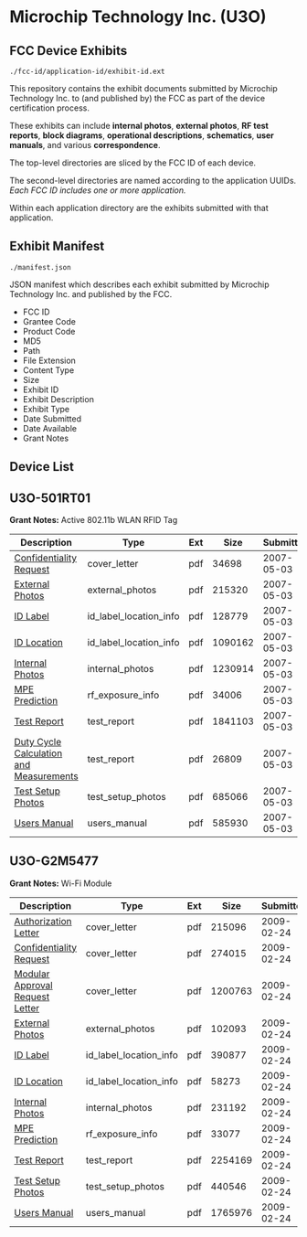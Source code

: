 # Microchip Technology Inc. (U3O)
## FCC Device Exhibits

```
./fcc-id/application-id/exhibit-id.ext
```

This repository contains the exhibit documents submitted by Microchip Technology Inc. to (and published by) the FCC as part of the device certification process.

These exhibits can include **internal photos**, **external photos**, **RF test reports**, **block diagrams**, **operational descriptions**, **schematics**, **user manuals**, and various **correspondence**.

The top-level directories are sliced by the FCC ID of each device.

The second-level directories are named according to the application UUIDs. *Each FCC ID includes one or more application.*

Within each application directory are the exhibits submitted with that application. 

## Exhibit Manifest

```
./manifest.json
```

JSON manifest which describes each exhibit submitted by Microchip Technology Inc. and published by the FCC.

- FCC ID
- Grantee Code
- Product Code
- MD5
- Path
- File Extension
- Content Type
- Size
- Exhibit ID
- Exhibit Description
- Exhibit Type
- Date Submitted
- Date Available
- Grant Notes

## Device List
## U3O-501RT01
**Grant Notes:** Active 802.11b WLAN RFID Tag

| Description | Type | Ext | Size | Submitted | Available |
| ----------- | ---- | --- | ---- | --------- | --------- |
| [Confidentiality Request](U3O-501RT01/df9dff2f6013a367c095a96f429559a6/788362.pdf) | cover_letter | pdf | 34698 | 2007-05-03 | 2007-05-03 |
| [External Photos](U3O-501RT01/df9dff2f6013a367c095a96f429559a6/788364.pdf) | external_photos | pdf | 215320 | 2007-05-03 | 2007-05-03 |
| [ID Label](U3O-501RT01/df9dff2f6013a367c095a96f429559a6/788365.pdf) | id_label_location_info | pdf | 128779 | 2007-05-03 | 2007-05-03 |
| [ID Location](U3O-501RT01/df9dff2f6013a367c095a96f429559a6/788366.pdf) | id_label_location_info | pdf | 1090162 | 2007-05-03 | 2007-05-03 |
| [Internal Photos](U3O-501RT01/df9dff2f6013a367c095a96f429559a6/788367.pdf) | internal_photos | pdf | 1230914 | 2007-05-03 | 2007-05-03 |
| [MPE Prediction](U3O-501RT01/df9dff2f6013a367c095a96f429559a6/788370.pdf) | rf_exposure_info | pdf | 34006 | 2007-05-03 | 2007-05-03 |
| [Test Report](U3O-501RT01/df9dff2f6013a367c095a96f429559a6/788372.pdf) | test_report | pdf | 1841103 | 2007-05-03 | 2007-05-03 |
| [Duty Cycle Calculation and Measurements](U3O-501RT01/df9dff2f6013a367c095a96f429559a6/788373.pdf) | test_report | pdf | 26809 | 2007-05-03 | 2007-05-03 |
| [Test Setup Photos](U3O-501RT01/df9dff2f6013a367c095a96f429559a6/788374.pdf) | test_setup_photos | pdf | 685066 | 2007-05-03 | 2007-05-03 |
| [Users Manual](U3O-501RT01/df9dff2f6013a367c095a96f429559a6/788375.pdf) | users_manual | pdf | 585930 | 2007-05-03 | 2007-05-03 |
## U3O-G2M5477
**Grant Notes:** Wi-Fi Module

| Description | Type | Ext | Size | Submitted | Available |
| ----------- | ---- | --- | ---- | --------- | --------- |
| [Authorization Letter](U3O-G2M5477/16d5beda3519cd9cadcb59f43574a939/1072125.pdf) | cover_letter | pdf | 215096 | 2009-02-24 | 2009-02-24 |
| [Confidentiality Request](U3O-G2M5477/16d5beda3519cd9cadcb59f43574a939/1072126.pdf) | cover_letter | pdf | 274015 | 2009-02-24 | 2009-02-24 |
| [Modular Approval Request Letter](U3O-G2M5477/16d5beda3519cd9cadcb59f43574a939/1072127.pdf) | cover_letter | pdf | 1200763 | 2009-02-24 | 2009-02-24 |
| [External Photos](U3O-G2M5477/16d5beda3519cd9cadcb59f43574a939/1072129.pdf) | external_photos | pdf | 102093 | 2009-02-24 | 2009-02-24 |
| [ID Label](U3O-G2M5477/16d5beda3519cd9cadcb59f43574a939/1072130.pdf) | id_label_location_info | pdf | 390877 | 2009-02-24 | 2009-02-24 |
| [ID Location](U3O-G2M5477/16d5beda3519cd9cadcb59f43574a939/1072131.pdf) | id_label_location_info | pdf | 58273 | 2009-02-24 | 2009-02-24 |
| [Internal Photos](U3O-G2M5477/16d5beda3519cd9cadcb59f43574a939/1072132.pdf) | internal_photos | pdf | 231192 | 2009-02-24 | 2009-02-24 |
| [MPE Prediction](U3O-G2M5477/16d5beda3519cd9cadcb59f43574a939/1072134.pdf) | rf_exposure_info | pdf | 33077 | 2009-02-24 | 2009-02-24 |
| [Test Report](U3O-G2M5477/16d5beda3519cd9cadcb59f43574a939/1072148.pdf) | test_report | pdf | 2254169 | 2009-02-24 | 2009-02-24 |
| [Test Setup Photos](U3O-G2M5477/16d5beda3519cd9cadcb59f43574a939/1072149.pdf) | test_setup_photos | pdf | 440546 | 2009-02-24 | 2009-02-24 |
| [Users Manual](U3O-G2M5477/16d5beda3519cd9cadcb59f43574a939/1072150.pdf) | users_manual | pdf | 1765976 | 2009-02-24 | 2009-02-24 |
